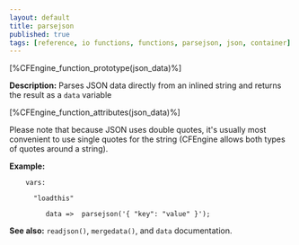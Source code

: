 ```yaml
---
layout: default
title: parsejson
published: true
tags: [reference, io functions, functions, parsejson, json, container]
---
```


[%CFEngine_function_prototype(json_data)%]

**Description:** Parses JSON data directly from an inlined string and
returns the result as a `data` variable

[%CFEngine_function_attributes(json_data)%]

Please note that because JSON uses double quotes, it's usually most
convenient to use single quotes for the string (CFEngine allows both
types of quotes around a string).

**Example:**

```cf3
    vars:

      "loadthis" 

         data =>  parsejson('{ "key": "value" }');
```

**See also:** `readjson()`, `mergedata()`, and `data` documentation.
